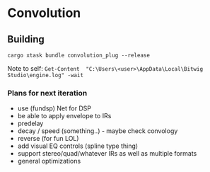 # Convolution

## Building

```shell
cargo xtask bundle convolution_plug --release
```

Note to self:
`Get-Content  "C:\Users\<user>\AppData\Local\Bitwig Studio\engine.log" -wait`

### Plans for next iteration

- use (fundsp) Net for DSP
- be able to apply envelope to IRs
- predelay
- decay / speed (something..) - maybe check convology
- reverse (for fun LOL)
- add visual EQ controls (spline type thing)
- support stereo/quad/whatever IRs as well as multiple formats
- general optimizations
